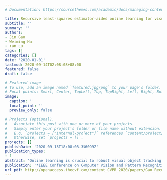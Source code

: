 ```yaml
---
# Documentation: https://sourcethemes.com/academic/docs/managing-content/

title: Recursive least-squares estimator-aided online learning for visual tracking
subtitle: ''
summary: ''
authors:
- Jin Gao
- Weiming Hu
- Yan Lu
tags: []
categories: []
date: '2020-01-01'
lastmod: 2020-09-14T02:08:08+08:00
featured: false
draft: false

# Featured image
# To use, add an image named `featured.jpg/png` to your page's folder.
# Focal points: Smart, Center, TopLeft, Top, TopRight, Left, Right, BottomLeft, Bottom, BottomRight.
image:
  caption: ''
  focal_point: ''
  preview_only: false

# Projects (optional).
#   Associate this post with one or more of your projects.
#   Simply enter your project's folder or file name without extension.
#   E.g. `projects = ["internal-project"]` references `content/project/deep-learning/index.md`.
#   Otherwise, set `projects = []`.
projects: []
publishDate: '2020-09-13T18:08:08.356099Z'
publication_types:
- 1
abstract: 'Online learning is crucial to robust visual object tracking as it can provide high discrimination power in the presence of background distractors. However, there are two contradictory factors affecting its successful deployment on the real visual tracking platform: the discrimination issue due to the challenges in vanilla gradient descent, which does not guarantee good convergence; the robustness issue due to over-fitting resulting from excessive update with limited memory size (the oldest samples are discarded). Despite many dedicated techniques proposed to somehow treat those issues, in this paper we take a new way to strike a compromise between them based on the recursive least-squares estimation (LSE) algorithm. After connecting each fully-connected layer with LSE separately via normal equations, we further propose an improved mini-batch stochastic gradient descent algorithm for fully-connected network learning with memory retention in a recursive fashion. This characteristic can spontaneously reduce the risk of over-fitting resulting from catastrophic forgetting in excessive online learning. Meanwhile, it can effectively improve convergence though the cost function is computed over all the training samples that the algorithm has ever seen. We realize this recursive LSE-aided online learning technique in the state-of-the-art RT-MDNet tracker, and the consistent improvements on four challenging benchmarks prove its efficiency without additional offline training and too much tedious work on parameter adjusting.'
publication: '*IEEE Conference on Computer Vision and Pattern Recognition (**CVPR Oral**)*'
url_pdf: http://openaccess.thecvf.com/content_CVPR_2020/papers/Gao_Recursive_Least-Squares_Estimator-Aided_Online_Learning_for_Visual_Tracking_CVPR_2020_paper.pdf
---
```


